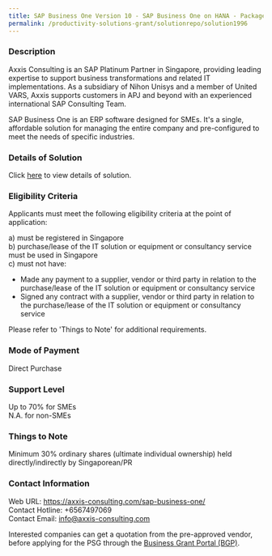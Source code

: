 ```yaml
---
title: SAP Business One Version 10 - SAP Business One on HANA - Package D (15 Cloud Subscription Users)
permalink: /productivity-solutions-grant/solutionrepo/solution1996
---
```


### Description

Axxis Consulting is an SAP Platinum Partner in Singapore, providing leading expertise to support business transformations and related IT implementations. As a subsidiary of Nihon Unisys and a member of United VARS, Axxis supports customers in APJ and beyond with an experienced international SAP Consulting Team.

SAP Business One is an ERP software designed for SMEs. It's a single, affordable solution for managing the entire company and pre-configured to meet the needs of specific industries.

### Details of Solution

Click <a href='https://www.gobusiness.gov.sg/images/psg/20200770_Desensitised_Annex_3_Part_4.pdf' target='_blank' rel='noopener'>here</a> to view details of solution.

### Eligibility Criteria

Applicants must meet the following eligibility criteria at the point of application:

a) must be registered in Singapore <br>
b) purchase/lease of the IT solution or equipment or consultancy service must be used in Singapore <br>
c) must not have:
- Made any payment to a supplier, vendor or third party in relation to the purchase/lease of the IT solution or equipment or consultancy service
- Signed any contract with a supplier, vendor or third party in relation to the purchase/lease of the IT solution or equipment or consultancy service

Please refer to 'Things to Note' for additional requirements.

### Mode of Payment
Direct Purchase

### Support Level
Up to 70% for SMEs <br>
N.A. for non-SMEs

### Things to Note
Minimum 30% ordinary shares (ultimate individual ownership) held directly/indirectly by Singaporean/PR

### Contact Information
Web URL: https://axxis-consulting.com/sap-business-one/ <br>Contact Hotline: +6567497069 <br>Contact Email: info@axxis-consulting.com <br>

Interested companies can get a quotation from the pre-approved vendor, before applying for the PSG through the <a target='_blank' rel='noopener' href='https://www.businessgrants.gov.sg/'>Business Grant Portal (BGP)</a>.
